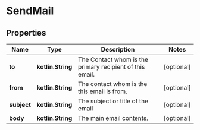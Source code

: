 
# SendMail

## Properties
Name | Type | Description | Notes
------------ | ------------- | ------------- | -------------
**to** | **kotlin.String** | The Contact whom is the primary recipient of this email. |  [optional]
**from** | **kotlin.String** | The contact whom is the this email is from. |  [optional]
**subject** | **kotlin.String** | The subject or title of the email |  [optional]
**body** | **kotlin.String** | The main email contents. |  [optional]



